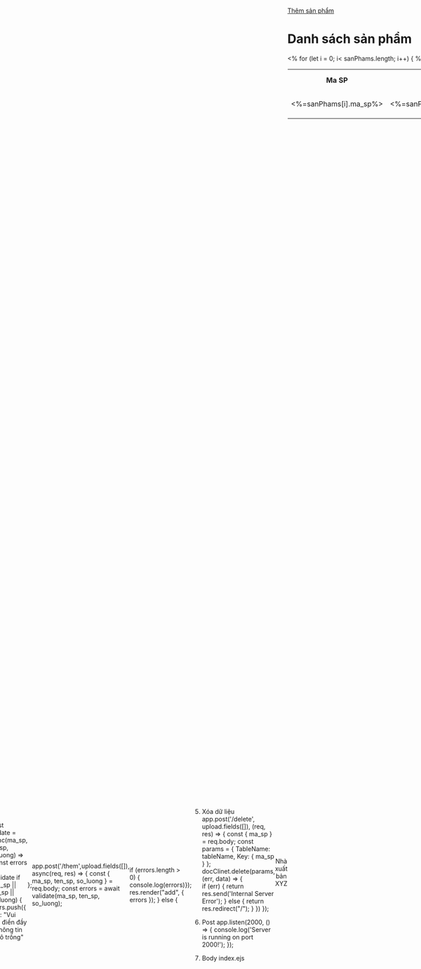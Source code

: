 1. download libraries
npm add express nodemon ejs multer aws-sdk
<link rel="stylesheet" href="https://cdn.jsdelivr.net/npm/bootstrap@4.0.0/dist/css/bootstrap.min.css" integrity="sha384-Gn5384xqQ1aoWXA+058RXPxPg6fy4IWvTNh0E263XmFcJlSAwiGgFAW/dAiS6JXm" crossorigin="anonymous">

2. init app
    const express = require('express');
    const app = express();
    const multer = require('multer');
    const upload = multer();

    app.use(express.json({ extended: false }));
    app.use(express.static('./views'));
    app.set('view engine', 'ejs');
    app.set('views', './views');

    //config aws dynamodb
    const AWS = require('aws-sdk');
    const config = new AWS.Config({
    accessKeyId: 'AKIAQEPX75ALKG3AV2VJ',
    secretAccessKey: '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',
    region: 'us-west-1'
    });
    AWS.config = config;

    const docClinet = new AWS.DynamoDB.DocumentClient();

    const tableName = 'SanPham';
3. Lấy dữ liệu lên 
    app.get('/', (request, response) => {
    const params = {
        TableName: tableName,
    };

    docClinet.scan(params, (err, data) => {
        if (err) {
            response.send('Internal Server Error');
        } else {
            return response.render('index', { sanPhams: data.Items.sort((a, b) => a.ma_sp - b.ma_sp) });
        }
    });
});
4. Thêm dữ liệu
app.get('/add', (req, res) => {
    res.render('add')
})

const validate = async(ma_sp, ten_sp, so_luong) => {
    const errors = [];
    //validate
    if (!ma_sp || !ten_sp || !so_luong) {
      errors.push({ msg: "Vui lòng điền đầy đủ thông tin vào ô trống" });
    }

    if (await isIdExists(ma_sp)) {
        errors.push({ msg: "trùng mã"});
    }

  
    if (parseInt(ma_sp) < 0) {
      errors.push({ msg: "Vui lòng nhập mã sản phẩm > 0" });
    }
  
    
    if (parseInt(so_luong) < 0) {
      errors.push({ msg: "Vui lòng nhập số lượng > 0" });
    }
  
    // if (!isbn.match("[0-9]{3}-[0-9]{3}-[0-9]{3}")) {
    //   errors.push({ msg: "isbn eror. ex: 111-222-333" });
    // }
    return errors;
  };
  
app.post('/them',upload.fields([]), async(req, res) => {
    const { ma_sp, ten_sp, so_luong } = req.body;
    const errors = await validate(ma_sp, ten_sp, so_luong);

  if (errors.length > 0) {
    console.log(errors)
    res.render("add", { errors });
  } else {

    const params = {
        TableName: tableName,
        Item: {
            ma_sp,
            ten_sp,
            so_luong,
        },
    };
    docClinet.put(params, (err, data) => {  
        if (err) {
            console.log(err);
        } else {
            return res.redirect("/");
        }
    })
    }   
});

5. Xóa dữ liệu
app.post('/delete', upload.fields([]), (req, res) => {
    const { ma_sp } = req.body;
    const params = {
        TableName: tableName,
        Key: {
            ma_sp
        }
    };
docClinet.delete(params, (err, data) => {  
    if (err) {
        return res.send('Internal Server Error');
    } else {
        return res.redirect("/");
    }
})
});
6. Post 
app.listen(2000, () => {
    console.log('Server is running on port 2000!');
});

7. Body index.ejs
<header class="card-header font-weight-bold text-danger">Nhà xuất bản XYZ</header>
    <div class="content flex-lg-row mt-lg-5" style="width: 100vw; height: 100vh;">
        <a href="/add" class="btn btn-link">Thêm sản phẩm</a>
        <h1 class="text-center">Danh sách sản phẩm</h1>
        <table class="table table-striped">
            <tr>
                <th>Ma SP</th>
                <th>Ten SP</th>
                <th>So Luong</th>
                <th>Hanh Dong</th>
            </tr>
            <% for (let i = 0; i< sanPhams.length; i++) { %>
                <tr>
                    <td>
                        <%=sanPhams[i].ma_sp%>
                    </td>
                    <td>
                        <%=sanPhams[i].ten_sp%>
                    </td>
                    <td>
                        <%=sanPhams[i].so_luong%>
                    </td>
                    <td>
                        <form action="/delete" method="POST" enctype="multipart/form-data">
                            <input type="hidden" name="ma_sp" value="<%=sanPhams[i]["ma_sp"]%>" />
                            <input class="btn btn-primary" type="submit" value="Xóa" />
                        </form>
                    </td>
                </tr>
                <% } %>
        </table>
    </div>
8. add.ejs
<style>
        body {
            width: 99vw;
            height: 99vh;
            display: flex;
            justify-content: center;
            align-items: center;
        }
        
        form {
            width: 50%;
            border: 1px solid gray;
            border-radius: 5px;
            padding: 30px;
        }
        
        .btn-primary {
            width: 100%;
        }
    </style>

   <form action="/them" method="POST" enctype="multipart/form-data">
        <h3 class="caption">Sản Phẩm</h3>
        <div class="form-group">
            <label for="">Mã sản phẩm</label>
            <input class="form-control" type="number" name="ma_sp">
        </div>
        <div class="form-group">
            <label for="">Tên sản phẩm</label>
            <input class="form-control" type="text" name="ten_sp">
        </div>
        <div class="form-group">
            <label for="">Số lượng</label>
            <input class="form-control" type="number" name="so_luong">
        </div>
        <% if(typeof errors !='undefined') 
        {%>
            <% for(let err of errors) 
                {%>
                    <h6 class="text-danger">
                        <%=err.msg%>
                    </h6>
                <%} 
            %>
        <%} 
    %>
        <div class="form-group">
            <label for=""></label>
            <input class="btn btn-primary" type="submit" value="Thêm sản phẩm">
        </div>
    </form>


